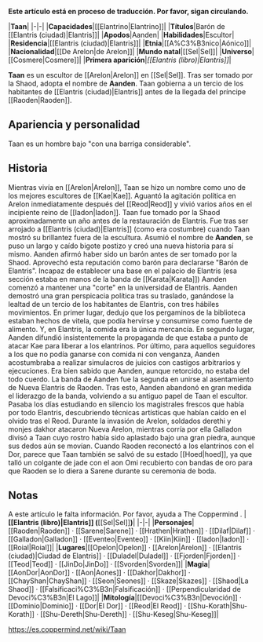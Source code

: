 **Este artículo está en proceso de traducción. Por favor, sigan circulando.**


|**Taan**|
|-|-|
|**Capacidades**|[[Elantrino\|Elantrino]]|
|**Títulos**|Barón de [[Elantris (ciudad)\|Elantris]]|
|**Apodos**|Aanden|
|**Habilidades**|Escultor|
|**Residencia**|[[Elantris (ciudad)\|Elantris]]|
|**Etnia**|[[A%C3%B3nico\|Aónico]]|
|**Nacionalidad**|[[De Arelon\|de Arelon]]|
|**Mundo natal**|[[Sel\|Sel]]|
|**Universo**|[[Cosmere\|Cosmere]]|
|**Primera aparición**|*[[Elantris (libro)\|Elantris]]*|

**Taan** es un escultor de [[Arelon\|Arelon]] en [[Sel\|Sel]]. Tras ser tomado por la Shaod, adopta el nombre de **Aanden**. Taan gobierna a un tercio de los habitantes de [[Elantris (ciudad)\|Elantris]] antes de la llegada del príncipe [[Raoden\|Raoden]].

## Apariencia y personalidad
Taan es un hombre bajo "con una barriga considerable". 

## Historia
Mientras vivía en [[Arelon\|Arelon]], Taan se hizo un nombre como uno de los mejores escultores de [[Kae\|Kae]]. Aguantó la agitación política en Arelon inmediatamente después del [[Reod\|Reod]] y vivió varios años en el incipiente reino de [[Iadon\|Iadon]]. Taan fue tomado por la Shaod aproximadamente un año antes de la restauración de Elantris.
Fue tras ser arrojado a [[Elantris (ciudad)\|Elantris]] (como era costumbre) cuando Taan mostró su brillantez fuera de la escultura. Asumió el nombre de **Aanden**, se puso un largo y caído bigote postizo y creó una nueva historia para sí mismo. Aanden afirmó haber sido un barón antes de ser tomado por la Shaod. Aprovechó esta reputación como barón para declararse "Barón de Elantris".  Incapaz de establecer una base en el palacio de Elantris (esa sección estaba en manos de la banda de [[Karata\|Karata]]) Aanden comenzó a mantener una "corte" en la universidad de Elantris.
Aanden demostró una gran perspicacia política tras su traslado, ganándose la lealtad de un tercio de los habitantes de Elantris, con tres hábiles movimientos. En primer lugar, dedujo que los pergaminos de la biblioteca estaban hechos de vitela, que podía hervirse y consumirse como fuente de alimento. Y, en Elantris, la comida era la única mercancía. En segundo lugar, Aanden difundió insistentemente la propaganda de que estaba a punto de atacar Kae para liberar a los elantrinos. Por último, para aquellos seguidores a los que no podía ganarse con comida ni con venganza, Aanden acostumbraba a realizar simulacros de juicios con castigos arbitrarios y ejecuciones. Era bien sabido que Aanden, aunque retorcido, no estaba del todo cuerdo.
La banda de Aanden fue la segunda en unirse al asentamiento de Nueva Elantris de Raoden. Tras esto, Aanden abandonó en gran medida el liderazgo de la banda, volviendo a su antiguo papel de Taan el escultor. Pasaba los días estudiando en silencio los magistrales frescos que había por todo Elantris, descubriendo técnicas artísticas que habían caído en el olvido tras el Reod.
Durante la invasión de Arelon, soldados derethi y monjes dakhor atacaron Nueva Arelon, mientras corría por ella Galladon divisó a Taan cuyo rostro había sido aplastado bajo una gran piedra, aunque sus dedos aún se movían.
Cuando Raoden reconectó a los elantrinos con el Dor, parece que Taan también se salvó de su estado [[Hoed\|hoed]], ya que talló un colgante de jade con el aon Omi recubierto con bandas de oro para que Raoden se lo diera a Sarene durante su ceremonia de boda.

## Notas

A este artículo le falta información. Por favor, ayuda a The Coppermind .
|**[[Elantris (libro)\|Elantris]] (**[[Sel\|Sel]]**)**|
|-|-|
|**Personajes**|[[Raoden\|Raoden]] · [[Sarene\|Sarene]] · [[Hrathen\|Hrathen]] · [[Dilaf\|Dilaf]] · [[Galladon\|Galladon]] · [[Eventeo\|Eventeo]] · [[Kiin\|Kiin]] · [[Iadon\|Iadon]] · [[Roial\|Roial]]|
|**Lugares**|[[Opelon\|Opelon]] · [[Arelon\|Arelon]] · [[Elantris (ciudad)\|Ciudad de Elantris]] · [[Duladel\|Duladel]] · [[Fjorden\|Fjorden]] · [[Teod\|Teod]] · [[JinDo\|JinDo]] · [[Svorden\|Svorden]]|
|**Magia**|[[AonDor\|AonDor]] · [[Aon\|Aones]] · [[Dakhor\|Dakhor]] · [[ChayShan\|ChayShan]] · [[Seon\|Seones]] · [[Skaze\|Skazes]] · [[Shaod\|La Shaod]] · [[Falsificaci%C3%B3n\|Falsificación]] · [[Perpendicularidad de Devoci%C3%B3n\|El Lago]]|
|**Mitología**|[[Devoci%C3%B3n\|Devoción]] · [[Dominio\|Dominio]] · [[Dor\|El Dor]] · [[Reod\|El Reod]] · [[Shu-Korath\|Shu-Korath]] · [[Shu-Dereth\|Shu-Dereth]] · [[Shu-Keseg\|Shu-Keseg]]|



https://es.coppermind.net/wiki/Taan